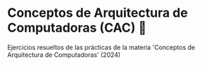 # Conceptos de Arquitectura de Computadoras (CAC) 🤖
Ejercicios resueltos de las prácticas de la materia 'Conceptos de Arquitectura de Computadoras' (2024)
